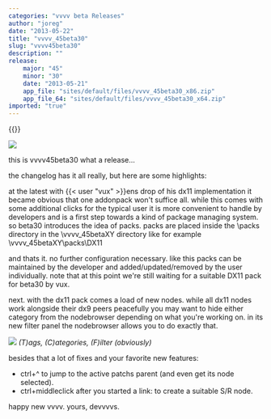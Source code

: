 ```yaml
---
categories: "vvvv beta Releases"
author: "joreg"
date: "2013-05-22"
title: "vvvv_45beta30"
slug: "vvvv45beta30"
description: ""
release: 
    major: "45"
    minor: "30"
    date: "2013-05-21"
    app_file: "sites/default/files/vvvv_45beta30_x86.zip"
    app_file_64: "sites/default/files/vvvv_45beta30_x64.zip"
imported: "true"
---
```


{{<previousRelease>}}


![](demo-DirectX%20Renderer.png)

this is vvvv45beta30
what a release...

the changelog has it all really, but here are some highlights:

at the latest with {{< user "vux" >}}ens drop of his dx11 implementation it became obvious that one addonpack won't suffice all. while this comes with some additional clicks for the typical user it is more convenient to handle by developers and is a first step towards a kind of package managing system. so beta30 introduces the idea of packs. packs are placed inside the 
 \packs
directory in the \vvvv_45betaXY directory like for example
 \vvvv_45betaXY\packs\DX11

and thats it. no further configuration necessary. like this packs can be maintained by the developer and added/updated/removed by the user individually. note that at this point we're still waiting for a suitable DX11 pack for beta30 by vux. 

next. with the dx11 pack comes a load of new nodes. while all dx11 nodes work alongside their dx9 peers peacefully you may want to hide either category from the nodebrowser depending on what you're working on. in its new filter panel the nodebrowser allows you to do exactly that. 

![](nodebrowser.png)
*(T)ags, (C)ategories, (F)ilter (obviously)*

besides that a lot of fixes and your favorite new features:
* ctrl+^ to jump to the active patchs parent (and even get its node selected). 
* ctrl+middleclick after you started a link: to create a suitable S/R node.

happy new vvvv.
yours,
devvvvs.